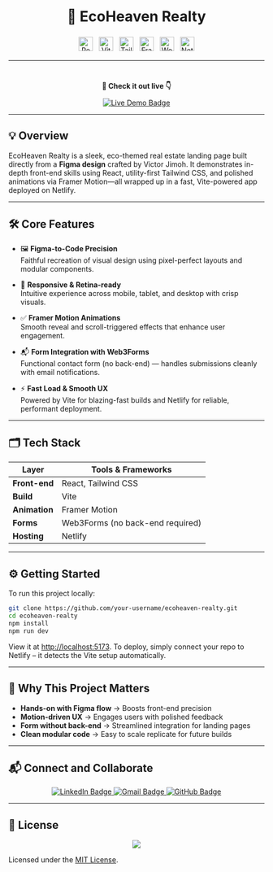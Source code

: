 
<h1 align="center">🌿 EcoHeaven Realty</h1>
<p align="center">
  <img src="https://img.shields.io/badge/React-19.1.0-61DAFB?style=for-the-badge&logo=react&logoColor=white" alt="React Badge" height="28" style="margin: 4px;">
  <img src="https://img.shields.io/badge/Vite-6.3.5-646CFF?style=for-the-badge&logo=vite&logoColor=white" alt="Vite Badge" height="28" style="margin: 4px;">
  <img src="https://img.shields.io/badge/TailwindCSS-4.1.8-38B2AC?style=for-the-badge&logo=tailwind-css&logoColor=white" alt="TailwindCSS Badge" height="28" style="margin: 4px;">
  <img src="https://img.shields.io/badge/FramerMotion-6.6.2-FF0080?style=for-the-badge&logo=framer&logoColor=white" alt="Framer Motion Badge" height="28" style="margin: 4px;">
  <img src="https://img.shields.io/badge/Web3Forms-Form%20Handling-blue?style=for-the-badge&logo=web3forms&logoColor=white" alt="Web3Forms Badge" height="28" style="margin: 4px;">
  <img src="https://img.shields.io/badge/Netlify-Deploy-success?style=for-the-badge&logo=netlify&logoColor=white" alt="Netlify Badge" height="28" style="margin: 4px;">
</p>


---


<p align="center" style="margin-top: 40px; margin-bottom: 10px;">
  <strong>🚀 Check it out live 👇</strong>
</p>

<p align="center" style="margin-top: 0;">
  <a href="https://ecoheaven-reality.netlify.app" target="_blank">
    <img src="https://img.shields.io/badge/Live Demo-EcoHeaven-green?style=for-the-badge&logo=netlify&logoColor=white" alt="Live Demo Badge">
  </a>
</p>





---


## 💡 Overview
EcoHeaven Realty is a sleek, eco-themed real estate landing page built directly from a **Figma design** crafted by Victor Jimoh. It demonstrates in-depth front-end skills using React, utility-first Tailwind CSS, and polished animations via Framer Motion—all wrapped up in a fast, Vite-powered app deployed on Netlify.


---

## 🛠 Core Features


- 🖼️ **Figma-to-Code Precision**  
  Faithful recreation of visual design using pixel-perfect layouts and modular components.

- 📐 **Responsive & Retina-ready**  
  Intuitive experience across mobile, tablet, and desktop with crisp visuals.

- ✅ **Framer Motion Animations**  
  Smooth reveal and scroll-triggered effects that enhance user engagement.

- 📬 **Form Integration with Web3Forms**  
  Functional contact form (no back-end) — handles submissions cleanly with email notifications.

- ⚡ **Fast Load & Smooth UX**  
  Powered by Vite for blazing-fast builds and Netlify for reliable, performant deployment.

---

## 🗂 Tech Stack

| Layer          | Tools & Frameworks                        |
|----------------|-------------------------------------------|
| **Front-end**  | React, Tailwind CSS                       |
| **Build**      | Vite                                      |
| **Animation**  | Framer Motion                             |
| **Forms**      | Web3Forms (no back-end required)          |
| **Hosting**    | Netlify                                   |

---


## ⚙ Getting Started
To run this project locally:

```bash
git clone https://github.com/your-username/ecoheaven-realty.git
cd ecoheaven-realty
npm install
npm run dev

````


View it at [http://localhost:5173](http://localhost:5173). To deploy, simply connect your repo to Netlify – it detects the Vite setup automatically.


---


## 🎯 Why This Project Matters

* **Hands-on with Figma flow** → Boosts front-end precision
* **Motion-driven UX** → Engages users with polished feedback
* **Form without back-end** → Streamlined integration for landing pages
* **Clean modular code** → Easy to scale replicate for future builds

---

## 📬 Connect and Collaborate

<p align="center">
  <a href="https://www.linkedin.com/in/yogeshdumane/" target="_blank">
    <img src="https://img.shields.io/badge/LinkedIn-Connect-blue?style=for-the-badge&logo=linkedin&logoColor=white" alt="LinkedIn Badge">
  </a>
  <a href="mailto:yogeshdumane987@gmail.com">
    <img src="https://img.shields.io/badge/Gmail-Message-D14836?style=for-the-badge&logo=gmail&logoColor=white" alt="Gmail Badge">
  </a>
  <a href="https://github.com/yogesh-123231" target="_blank">
    <img src="https://img.shields.io/badge/GitHub-Follow-181717?style=for-the-badge&logo=github&logoColor=white" alt="GitHub Badge">
  </a>
</p>


---

## 📜 License

<p align="center">
  <a href="LICENSE">
    <img src="https://img.shields.io/badge/License-MIT-green?style=for-the-badge">
  </a>
</p>

Licensed under the [MIT License](LICENSE). 




